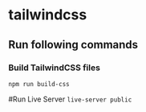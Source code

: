 # tailwindcss
## Run following commands

### Build TailwindCSS files
`npm run build-css`

#Run Live Server
`live-server public`
